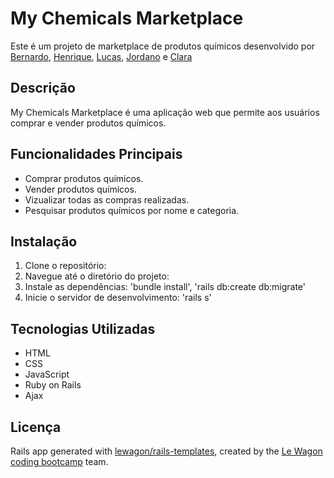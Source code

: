 # My Chemicals Marketplace

Este é um projeto de marketplace de produtos químicos desenvolvido por [Bernardo](https://github.com/BernardoNal), [Henrique](https://github.com/HenriqueDNMAL), [Lucas](https://github.com/llfmoreno), [Jordano](https://github.com/Jordano88) e [Clara](https://github.com/clararcx)

## Descrição

My Chemicals Marketplace é uma aplicação web que permite aos usuários comprar e vender produtos químicos.

## Funcionalidades Principais

- Comprar produtos químicos.
- Vender produtos químicos.
- Vizualizar todas as compras realizadas.
- Pesquisar produtos químicos por nome e categoria.

## Instalação

1. Clone o repositório:
2. Navegue até o diretório do projeto:
3. Instale as dependências: 'bundle install', 'rails db:create db:migrate'
4. Inicie o servidor de desenvolvimento: 'rails s'


## Tecnologias Utilizadas

- HTML
- CSS
- JavaScript
- Ruby on Rails
- Ajax


## Licença
  Rails app generated with [lewagon/rails-templates](https://github.com/lewagon/rails-templates), created by the [Le Wagon coding bootcamp](https://www.lewagon.com) team.
